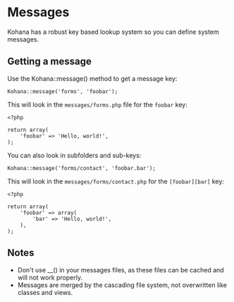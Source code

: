 # Messages

Kohana has a robust key based lookup system so you can define system messages.

## Getting a message

Use the Kohana::message() method to get a message key:

    Kohana::message('forms', 'foobar');

This will look in the `messages/forms.php` file for the `foobar` key:

    <?php

    return array(
        'foobar' => 'Hello, world!',
    );

You can also look in subfolders and sub-keys:

    Kohana::message('forms/contact', 'foobar.bar');

This will look in the `messages/forms/contact.php` for the `[foobar][bar]` key:

    <?php

    return array(
        'foobar' => array(
            'bar' => 'Hello, world!',
        ),
    );

## Notes

 * Don't use __() in your messages files, as these files can be cached and will not work properly.
 * Messages are merged by the cascading file system, not overwritten like classes and views.
